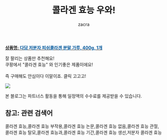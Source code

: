 ﻿---
layout: post
title:  "콜라겐 효능 우와!"
author: zacra
categories: [ 아이템 ]
tags: [콜라겐 효능,콜라겐 효능 부작용,콜라겐 효능 논문,콜라겐 효능 없음,콜라겐 효능 관절,콜라겐 효능 탈모,콜라겐 효능과,콜라겐 효능 기간,콜라겐 효능 생선,저분자 콜라겐 효능]
image: https://static.coupangcdn.com/image/retail/images/76179195446011-76ca2887-f735-49c5-8d99-b6f9b2fa3fbb.jpg 
description: "쿠팡에서 콜라겐 효능 관련 상품으로 가장 잘팔리는 제품 중 하나라는 사실!!."
rating: 4.5
---

<a href="https://link.coupang.com/re/AFFSDP?lptag=AF8407795&pageKey=1198596466&itemId=2182867460&vendorItemId=70180907213&traceid=V0-153-570e8354b747e9d4"><b>상품명: <font color='#01579B'>다담 저분자 피쉬콜라겐 분말 가루, 400g, 1개</font></b></a>

잘 팔리는 상품만 추천해요!<br/>
쿠팡에서 "콜라겐 효능" 와 인기좋은 제품이에요!<br/><br/>
즉 구매해도 안심이다 이말이죠. 클릭 고고고! <br/>



<a href="https://link.coupang.com/re/AFFSDP?lptag=AF8407795&pageKey=1198596466&itemId=2182867460&vendorItemId=70180907213&traceid=V0-153-570e8354b747e9d4"><img src="https://thumbnail8.coupangcdn.com/thumbnails/remote/q89/image/retail/images/1210534028863903-ff2ca8f2-1f48-4d0e-8908-fc8402211b1b.jpg"></a> 

본 블로그는 파트너스 활동을 통해 일정액의 수수료를 제공받을 수 있습니다.

## 참고: 관련 검색어    
콜라겐 효능,콜라겐 효능 부작용,콜라겐 효능 논문,콜라겐 효능 없음,콜라겐 효능 관절,콜라겐 효능 탈모,콜라겐 효능과,콜라겐 효능 기간,콜라겐 효능 생선,저분자 콜라겐 효능